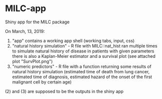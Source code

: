 # MILC-app
Shiny app for the MILC package

On March, 13, 2019:
1) "app" contains a working app shell (working tabs, input, css)
2) "natural history simulation" - R file with MILC::nat_hist ran multiple times to simulate natural history of disease in patients with given parameters
    there is also a Kaplan-Meier estimator and a survival plot (see attached plot "SurvPlot.png")
3) "numeric predictors" - R file with a function returning some results of natural history simulation 
    (estimated time of death from lung cancer, estimated time of diagnosis, 
    estimated hazard of the onset of the first malignant cell by certain age) 
    
 (2) and (3) are supposed to be the outputs in the shiny app
